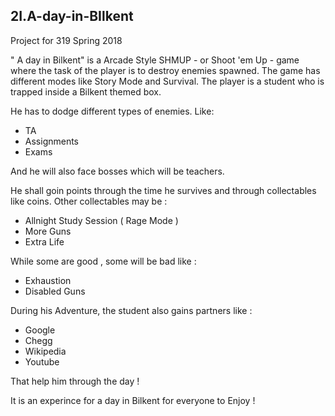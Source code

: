 ## 2I.A-day-in-BIlkent
Project for 319 Spring 2018

" A day in Bilkent" is a Arcade Style SHMUP - or Shoot 'em Up - game where the task of the player is to destroy enemies spawned. The game has different modes like Story Mode and Survival. The player is a student who is trapped inside a Bilkent themed box.

He has to dodge different types of enemies. Like:

* TA
* Assignments
* Exams

And he will also face bosses which will be teachers.

He shall goin points through the time he survives and through collectables like coins. Other collectables may be :

* Allnight Study Session ( Rage Mode )
* More Guns
* Extra Life

While some are good , some will be bad like :

* Exhaustion
* Disabled Guns

During his Adventure, the student also gains partners like :

* Google
* Chegg
* Wikipedia
* Youtube

That help him through the day !

It is an experince for a day in Bilkent for everyone to Enjoy !
